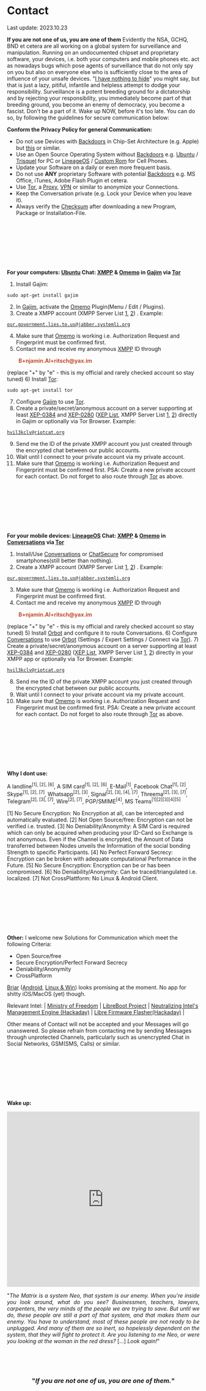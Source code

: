 # Contact
Last update: 2023.10.23

<strong> If you are not one of us, you are one of them</strong>
Evidently the NSA, GCHQ, BND et cetera are all working on a global system for surveillance and manipulation. Running on an undocumented chipset and proprietary software, your devices, i.e. both your computers and mobile phones etc. act as nowadays bugs which pose agents of surveillance that do not only spy on you but also on everyone else who is sufficiently close to the area of influence of your unsafe devices. "<a href="https://wiki.piratenpartei.de/Ich_habe_nichts_zu_verbergen!" target="_blank" rel="noopener">I have nothing to hide</a>" you might say, but that is just a lazy, pitiful, infantile and helpless attempt to dodge your responsibility. Surveillance is a potent breeding ground for a dictatorship and by rejecting your responsibility, you immediately become part of that breeding ground, you become an enemy of democracy, you become a fascist. Don't be a part of it. Wake up NOW, before it's too late. You can do so, by following the guidelines for secure communication below:




<strong>Conform the Privacy Policy for general Communication:</strong>
- Do not use Devices with <a href="https://en.wikipedia.org/wiki/Intel_Active_Management_Technology" target="_blank" rel="noopener">Backdoors</a> in Chip-Set Architecture (e.g. Apple) but <a href="https://minifree.org/product/libreboot-x200/" target="_blank" rel="noopener">this</a> or similar.
- Use an Open Source Operating System without <a href="https://en.wikipedia.org/wiki/Backdoor_(computing)" target="_blank" rel="noopener">Backdoors</a> e.g. <a title="Ubuntu" href="https://en.wikipedia.org/wiki/Ubuntu_(operating_system)" target="_blank" rel="noopener">Ubuntu</a> / <a title="Trisquel" href="http://trisquel.info/" target="_blank" rel="noopener">Trisquel</a> for PC or <a title="LineageOS" href="https://www.lineageos.org/" target="_blank" rel="noopener">LineageOS</a> / <a title="OpenSourceCustomRom" href="https://en.wikipedia.org/wiki/List_of_custom_Android_distributions" target="_blank" rel="noopener">Custom Rom</a> for Cell Phones.
- Update your Software on a daily or even more frequent basis.
- Do not use <strong>ANY</strong> proprietary Software with potential <a href="https://en.wikipedia.org/wiki/Backdoor_(computing)" target="_blank" rel="noopener">Backdoors</a> e.g. MS Office, iTunes, Adobe Flash Plugin et cetera.
- Use <a href="https://en.wikipedia.org/wiki/Tor_(anonymity_network)" target="_blank" rel="noopener">Tor</a>, a <a href="https://en.wikipedia.org/wiki/Proxy_server" target="_blank" rel="noopener">Proxy</a>, <a href="https://en.wikipedia.org/wiki/Virtual_private_network" target="_blank" rel="noopener">VPN</a> or similar to anonymize your Connections.
- Keep the Conversation private (e.g. Lock your Device when you leave it).
- Always verify the <a href="https://en.wikipedia.org/wiki/Checksum" target="_blank" rel="noopener">Checksum</a> after downloading a new Program, Package or Installation-File.

&nbsp;

&nbsp;

&nbsp;

&nbsp;

<strong>For your computers: <a title="Ubuntu" href="https://en.wikipedia.org/wiki/Ubuntu_(operating_system)" target="_blank" rel="noopener">Ubuntu</a> Chat: <a href="https://en.wikipedia.org/wiki/XMPP" target="_blank" rel="noopener">XMPP</a> &amp; <a href="https://gultsch.de/talks/omemo.html#/" target="_blank" rel="noopener">Omemo</a> in <a href="https://gajim.org/index.php?lang=en" target="_blank" rel="noopener">Gajim</a> via <a href="https://www.torproject.org" target="_blank" rel="noopener">Tor</a></strong>

1) Install Gajim:

<code>sudo apt-get install gajim</code>

2) In <a href="https://gajim.org/" target="_blank" rel="noopener">Gajim</a>, activate the <a href="https://gultsch.de/talks/omemo.html#/" target="_blank" rel="noopener">Omemo</a> Plugin(Menu / Edit / Plugins).
3) Create a XMPP account (XMPP Server List <a href="https://hacker10.com/computer-security/the-best-xmppjabber-servers-for-anonymous-chat/" target="_blank" rel="noopener">1</a>, <a href="https://list.jabber.at/" target="_blank" rel="noopener">2</a>) . Example:

<code>our.government.lies.to.us@jabber.systemli.org</code>

4) Make sure that <a href="https://gultsch.de/talks/omemo.html#/" target="_blank" rel="noopener">Omemo</a> is working i.e. Authorization Request and Fingerprint must be confirmed first.
5) Contact me and receive my anonymous <a href="https://en.wikipedia.org/wiki/XMPP" target="_blank" rel="noopener">XMPP</a> ID through
<p style="padding-left: 30px;"><strong><span style="color: #bf4d28;">B+njamin.Al+ritsch@yax.im</span></strong></p>
(replace "+" by "e" - this is my official and rarely checked account so stay tuned)
6) Install <a href="https://www.torproject.org" target="_blank" rel="noopener">Tor</a>:

<code>sudo apt-get install tor</code>

7) Configure <a href="https://gajim.org/" target="_blank" rel="noopener">Gajim</a> to use <a href="https://www.torproject.org" target="_blank" rel="noopener">Tor</a>.
8) Create a private/secret/anonymous account on a server supporting at least <a href="http://xmpp.org/extensions/xep-0384.html" target="_blank" rel="noopener">XEP-0384</a> and <a href="http://xmpp.org/extensions/xep-0280.html" target="_blank" rel="noopener">XEP-0280</a> (<a href="https://xmpp.org/extensions/" target="_blank" rel="noopener">XEP List</a>, XMPP Server List <a href="https://hacker10.com/computer-security/the-best-xmppjabber-servers-for-anonymous-chat/" target="_blank" rel="noopener">1</a>, <a href="https://list.jabber.at/" target="_blank" rel="noopener">2</a>) directly in Gajim or optionally via Tor Browser. Example:

<code>hvil3kclv@riotcat.org</code>

9) Send me the ID of the private XMPP account you just created through the encrypted chat between our public accounts.
10) Wait until I connect to your private account via my private account.
11) Make sure that <a href="https://gultsch.de/talks/omemo.html#/" target="_blank" rel="noopener">Omemo</a> is working i.e. Authorization Request and Fingerprint must be confirmed first.
PSA: Create a new private account for each contact. Do not forget to also route through <a href="https://www.torproject.org" target="_blank" rel="noopener">Tor</a> as above.

&nbsp;

&nbsp;

&nbsp;

&nbsp;

<strong>For your mobile devices: <a href="https://www.lineageos.org/" target="_blank" rel="noopener">LineageOS</a> Chat: <a href="https://en.wikipedia.org/wiki/XMPP" target="_blank" rel="noopener">XMPP</a> &amp; <a href="https://gultsch.de/talks/omemo.html#/" target="_blank" rel="noopener">Omemo</a> in <a href="https://f-droid.org/en/packages/eu.siacs.conversations/" target="_blank" rel="noopener">Conversations</a> via <a href="https://www.torproject.org" target="_blank" rel="noopener">Tor</a></strong>
1) Install/Use <a href="https://f-droid.org/en/packages/eu.siacs.conversations/" target="_blank" rel="noopener">Conversations</a> or <a href="https://apps.apple.com/us/app/chatsecure-messenger/id464200063" target="_blank" rel="noopener">ChatSecure</a> for compromised smartphones(still better than nothing).
2) Create a XMPP account (XMPP Server List <a href="https://hacker10.com/computer-security/the-best-xmppjabber-servers-for-anonymous-chat/" target="_blank" rel="noopener">1</a>, <a href="https://list.jabber.at/" target="_blank" rel="noopener">2</a>) . Example:

<code>our.government.lies.to.us@jabber.systemli.org</code>

3) Make sure that <a href="https://gultsch.de/talks/omemo.html#/" target="_blank" rel="noopener">Omemo</a> is working i.e. Authorization Request and Fingerprint must be confirmed first.
4) Contact me and receive my anonymous <a href="https://en.wikipedia.org/wiki/XMPP" target="_blank" rel="noopener">XMPP</a> ID through
<p style="padding-left: 30px;"><strong><span style="color: #bf4d28;">B+njamin.Al+ritsch@yax.im</span></strong></p>
(replace "+" by "e" - this is my official and rarely checked account so stay tuned)
5) Install <a href="https://guardianproject.info/2012/03/15/our-new-f-droid-app-repository/" target="_blank" rel="noopener">Orbot</a> and configure it to route Conversations.
6) Configure <a href="https://f-droid.org/repository/browse/?fdfilter=conversations&amp;fdid=eu.siacs.conversations" target="_blank" rel="noopener">Conversations</a> to use <a href="https://guardianproject.info/2012/03/15/our-new-f-droid-app-repository/" target="_blank" rel="noopener">Orbot</a> (Settings / Expert Settings / Connect via <a href="https://www.torproject.org" target="_blank" rel="noopener">Tor</a>).
7) Create a private/secret/anonymous account on a server supporting at least <a href="http://xmpp.org/extensions/xep-0384.html" target="_blank" rel="noopener">XEP-0384</a> and <a href="http://xmpp.org/extensions/xep-0280.html" target="_blank" rel="noopener">XEP-0280</a> (<a href="https://xmpp.org/extensions/" target="_blank" rel="noopener">XEP List</a>, XMPP Server List <a href="https://hacker10.com/computer-security/the-best-xmppjabber-servers-for-anonymous-chat/" target="_blank" rel="noopener">1</a>, <a href="https://list.jabber.at/" target="_blank" rel="noopener">2</a>) directly in your XMPP app or optionally via Tor Browser. Example:

<code>hvil3kclv@riotcat.org</code>

8) Send me the ID of the private XMPP account you just created through the encrypted chat between our public accounts.
9) Wait until I connect to your private account via my private account.
10) Make sure that <a href="https://gultsch.de/talks/omemo.html#/" target="_blank" rel="noopener">Omemo</a> is working i.e. Authorization Request and Fingerprint must be confirmed first.
PSA: Create a new private account for each contact. Do not forget to also route through <a href="https://www.torproject.org" target="_blank" rel="noopener">Tor</a> as above.

&nbsp;

&nbsp;

&nbsp;

&nbsp;

<strong>Why I dont use:</strong>

A landline<sup>[1], [2], [6]</sup>, A SIM card<sup>[1], [2], [6]</sup>, E-Mail<sup>[1]</sup>, Facebook Chat<sup>[1], [2]</sup>, Skype<sup>[1], [2], [7]</sup>, Whatsapp<sup>[2], [3]</sup>, Signal<sup>[2], [3], [4], [7]</sup>, Threema<sup>[2], [3], [7]</sup>, Telegram<sup>[2], [3], [7]</sup>, Wire<sup>[2], [7]</sup>, PGP/SMIME<sup>[4]</sup>, MS Teams<sup>[1][2][3][4][5]</sup>

[1] No Secure Encryption: No Encryption at all, can be intercepted and automatically evaluated.
[2] Not Open Source/free: Encryption can not be verified i.e. trusted.
[3] No Deniability/Anonymity: A SIM Card is required which can only be acquired when producing your ID-Card so Exchange is not anonymous. Even if the Channel is encrypted, the Amount of Data transferred between Nodes unveils the Information of the social bonding Strength to specific Participants.
[4] No Perfect Forward Secrecy: Encryption can be broken with adequate computational Performance in the Future.
[5] No Secure Encryption: Encryption can be or has been compromised.
[6] No Deniability/Anonymity: Can be traced/triangulated i.e. localized.
[7] Not CrossPlattform: No Linux &amp; Android Client.

&nbsp;

&nbsp;

&nbsp;

&nbsp;

<strong>Other:</strong>
I welcome new Solutions for Communication which meet the following Criteria:

- Open Source/free
- Secure Encryption/Perfect Forward Secrecy
- Deniability/Anonymity
- CrossPlatform

<a href="https://en.wikipedia.org/wiki/Briar_(software)" target="_blank" rel="noopener">Briar</a> (<a href="https://f-droid.org/en/packages/org.briarproject.briar.android/" target="_blank" rel="noopener">Android</a>, <a href="https://briarproject.org/download-briar-desktop/" target="_blank" rel="noopener">Linux &amp; Win</a>) looks promising at the moment. No app for shitty iOS/MacOS (yet) though.

Relevant Intel: | <a href="https://minifree.org/" target="_blank" rel="noopener">Ministry of Freedom</a> | <a href="https://libreboot.org/" target="_blank" rel="noopener">LibreBoot Project</a> | <a href="http://hackaday.com/2016/11/28/neutralizing-intels-management-engine/" target="_blank" rel="noopener">Neutralizing Intel's Management Engine (Hackaday)</a> | <a href="https://hackaday.com/2018/05/26/flash-your-libre-firmware-with-a-libre-programmer/" target="_blank" rel="noopener">Libre Firmware Flasher(Hackaday)</a> |

Other means of Contact will not be accepted and your Messages will go unanswered. So please refrain from contacting me by sending Messages through unprotected Channels, particularly such as unencrypted Chat in Social Networks, GSM(SMS, Calls) or similar.

&nbsp;

&nbsp;

&nbsp;

&nbsp;

<strong>Wake up:</strong>

<iframe src="https://www.youtube.com/embed/Hw88MWoqenQ" width="100%" height="458" frameborder="0" allowfullscreen="allowfullscreen"></iframe>
<p style="text-align: justify;">"<em>The Matrix is a system Neo, that system is our enemy. When you're inside you look around, what do you see? Businessmen, teachers, lawyers, carpenters, the very minds of the people we are trying to save. But until we do, these people are still a part of that system, and that makes them our enemy. You have to understand, most of these people are not ready to be unplugged. And many of them are so inert, so hopelessly dependent on the system, that they will fight to protect it. Are you listening to me Neo, or were you looking at the woman in the red dress?</em> [...]<em> Look again!</em>"</p>
&nbsp;

&nbsp;
<h3 style="text-align: center;"><strong>"<em>If you are not one of us, you are one of them.</em>"</strong></h3>
